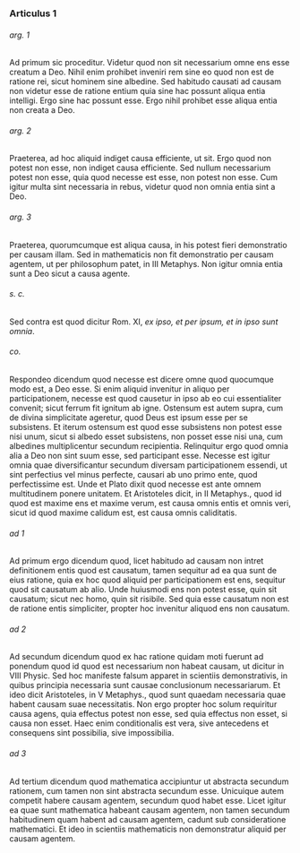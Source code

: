 ### Articulus 1

###### arg. 1
Ad primum sic proceditur. Videtur quod non sit necessarium omne ens esse creatum a Deo. Nihil enim prohibet inveniri rem sine eo quod non est de ratione rei, sicut hominem sine albedine. Sed habitudo causati ad causam non videtur esse de ratione entium quia sine hac possunt aliqua entia intelligi. Ergo sine hac possunt esse. Ergo nihil prohibet esse aliqua entia non creata a Deo.

###### arg. 2
Praeterea, ad hoc aliquid indiget causa efficiente, ut sit. Ergo quod non potest non esse, non indiget causa efficiente. Sed nullum necessarium potest non esse, quia quod necesse est esse, non potest non esse. Cum igitur multa sint necessaria in rebus, videtur quod non omnia entia sint a Deo.

###### arg. 3
Praeterea, quorumcumque est aliqua causa, in his potest fieri demonstratio per causam illam. Sed in mathematicis non fit demonstratio per causam agentem, ut per philosophum patet, in III Metaphys. Non igitur omnia entia sunt a Deo sicut a causa agente.

###### s. c.
Sed contra est quod dicitur Rom. XI, *ex ipso, et per ipsum, et in ipso sunt omnia*.

###### co.
Respondeo dicendum quod necesse est dicere omne quod quocumque modo est, a Deo esse. Si enim aliquid invenitur in aliquo per participationem, necesse est quod causetur in ipso ab eo cui essentialiter convenit; sicut ferrum fit ignitum ab igne. Ostensum est autem supra, cum de divina simplicitate ageretur, quod Deus est ipsum esse per se subsistens. Et iterum ostensum est quod esse subsistens non potest esse nisi unum, sicut si albedo esset subsistens, non posset esse nisi una, cum albedines multiplicentur secundum recipientia. Relinquitur ergo quod omnia alia a Deo non sint suum esse, sed participant esse. Necesse est igitur omnia quae diversificantur secundum diversam participationem essendi, ut sint perfectius vel minus perfecte, causari ab uno primo ente, quod perfectissime est. Unde et Plato dixit quod necesse est ante omnem multitudinem ponere unitatem. Et Aristoteles dicit, in II Metaphys., quod id quod est maxime ens et maxime verum, est causa omnis entis et omnis veri, sicut id quod maxime calidum est, est causa omnis caliditatis.

###### ad 1
Ad primum ergo dicendum quod, licet habitudo ad causam non intret definitionem entis quod est causatum, tamen sequitur ad ea qua sunt de eius ratione, quia ex hoc quod aliquid per participationem est ens, sequitur quod sit causatum ab alio. Unde huiusmodi ens non potest esse, quin sit causatum; sicut nec homo, quin sit risibile. Sed quia esse causatum non est de ratione entis simpliciter, propter hoc invenitur aliquod ens non causatum.

###### ad 2
Ad secundum dicendum quod ex hac ratione quidam moti fuerunt ad ponendum quod id quod est necessarium non habeat causam, ut dicitur in VIII Physic. Sed hoc manifeste falsum apparet in scientiis demonstrativis, in quibus principia necessaria sunt causae conclusionum necessariarum. Et ideo dicit Aristoteles, in V Metaphys., quod sunt quaedam necessaria quae habent causam suae necessitatis. Non ergo propter hoc solum requiritur causa agens, quia effectus potest non esse, sed quia effectus non esset, si causa non esset. Haec enim conditionalis est vera, sive antecedens et consequens sint possibilia, sive impossibilia.

###### ad 3
Ad tertium dicendum quod mathematica accipiuntur ut abstracta secundum rationem, cum tamen non sint abstracta secundum esse. Unicuique autem competit habere causam agentem, secundum quod habet esse. Licet igitur ea quae sunt mathematica habeant causam agentem, non tamen secundum habitudinem quam habent ad causam agentem, cadunt sub consideratione mathematici. Et ideo in scientiis mathematicis non demonstratur aliquid per causam agentem.

